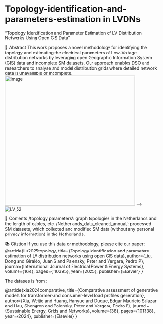 # Topology-identification-and-parameters-estimation in LVDNs

“Topology Identification and Parameter Estimation of LV Distribution Networks Using Open GIS Data”

📄 Abstract
This work proposes a novel methodology for identifying the topology and estimating the electrical parameters of Low-Voltage distribution networks by leveraging open Geographic Information System (GIS) data and incomplete SM datasets. Our approach enables DSO and researchers to analyse and model distribution grids where detailed network data is unavailable or incomplete.
<img width="427" alt="image" src="https://github.com/user-attachments/assets/f0f4bd18-b9f8-4818-8a17-04a7d3ab08b1" />
--> ![LV_52](https://github.com/user-attachments/assets/9accff37-a625-4169-a6a8-ee5dc551d315)

📂 Contents
/topology parameters/: graph topologies in the Netherlands and the length of cables, etc.
/Netherlands_data_cleaned_annual/: processed SM datasets, which collected and modified SM data (without any personal privacy information) in the Netherlands.


📚 Citation
If you use this data or methodology, please cite our paper:
@article{liu2025topology,
  title={Topology identification and parameters estimation of LV distribution networks using open GIS data},
  author={Liu, Dong and Giraldo, Juan S and Palensky, Peter and Vergara, Pedro P},
  journal={International Journal of Electrical Power \& Energy Systems},
  volume={164},
  pages={110395},
  year={2025},
  publisher={Elsevier}
}

The datases is from :

@article{xia2024comparative,
  title={Comparative assessment of generative models for transformer-and consumer-level load profiles generation},
  author={Xia, Weijie and Huang, Hanyue and Duque, Edgar Mauricio Salazar and Hou, Shengren and Palensky, Peter and Vergara, Pedro P},
  journal={Sustainable Energy, Grids and Networks},
  volume={38},
  pages={101338},
  year={2024},
  publisher={Elsevier}
}

